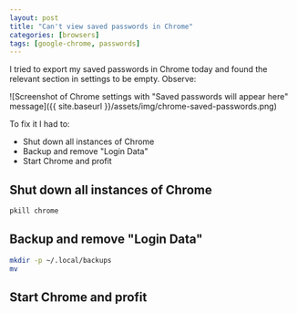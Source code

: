 ```yaml
---
layout: post
title: "Can't view saved passwords in Chrome"
categories: [browsers]
tags: [google-chrome, passwords]
---
```


I tried to export my saved passwords in Chrome today and found the relevant
section in settings to be empty. Observe:

![Screenshot of Chrome settings with "Saved passwords will appear here" message]({{ site.baseurl }}/assets/img/chrome-saved-passwords.png)

To fix it I had to:

- Shut down all instances of Chrome
- Backup and remove "Login Data"
- Start Chrome and profit

## Shut down all instances of Chrome

```bash
pkill chrome
```

## Backup and remove "Login Data"

```bash
mkdir -p ~/.local/backups
mv
```

## Start Chrome and profit
